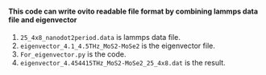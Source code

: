 #### This code can write ovito readable file format by combining lammps data file and eigenvector

1. `25_4x8_nanodot2period.data` is lammps data file.
2. `eigenvector_4.1_4.5THz_MoS2-MoSe2` is the eigenvector file.
3. `For_eigenvector.py` is the code.
4. `eigenvector_4.454415THz_MoS2-MoSe2_25_4x8.dat` is the result.
